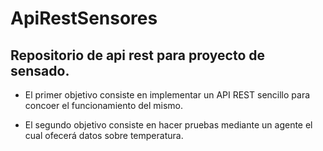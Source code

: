 # ApiRestSensores

## Repositorio de api rest para proyecto de sensado.

* El primer objetivo consiste en implementar un API REST sencillo para concoer el funcionamiento del mismo.

* El segundo objetivo consiste en hacer pruebas mediante un agente el cual ofecerá datos sobre temperatura.